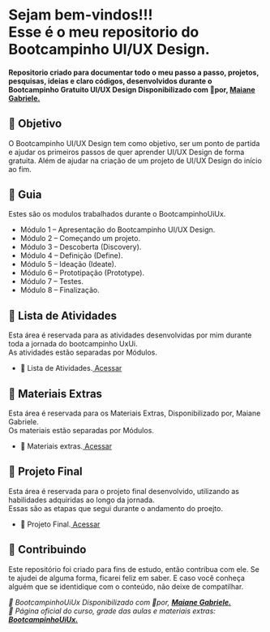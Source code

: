
<h1> 
  Sejam bem-vindos!!! <br>
  Esse é o meu repositorio do Bootcampinho UI/UX Design.
</h1>



<h4> 
  Repositorio criado para documentar todo o meu passo a passo, projetos, pesquisas, ideias e claro códigos, desenvolvidos durante o Bootcampinho Gratuito UI/UX Design Disponibilizado com 💛por, <a href="//maiane.com.br/sobre-mim/"> 
  <strong>Maiane Gabriele.</strong></a>
</h4>


<h2> 🎯 Objetivo </h2>
  O Bootcampinho UI/UX Design tem como objetivo, ser um ponto de partida e ajudar os primeiros passos de quer aprender UI/UX Design de forma gratuita. Além de ajudar na criação de um projeto de UI/UX Design do início ao fim.

<h2 dir="auto"> 🚦 Guia </h2>
Estes são os modulos trabalhados durante o BootcampinhoUiUx.<br>
<ul dir="auto">
  <li>Módulo 1 – Apresentação do Bootcampinho UI/UX Design.</li>
  <li>Módulo 2 – Começando um projeto.</li>
  <li>Módulo 3 – Descoberta (Discovery).</li>
  <li>Módulo 4 – Definição (Define).</li>
  <li>Módulo 5 – Ideação (Ideate).</li>
  <li>Módulo 6 – Prototipação (Prototype).</li>
  <li>Módulo 7 – Testes.</li>
  <li>Módulo 8 – Finalização.</li>
</ul>

<h2 dir="auto"> 📝 Lista de Atividades </h2>
Esta área é reservada para as atividades desenvolvidas por mim durante toda a jornada do bootcampinho UxUi.<br>
As atividades estão separadas por Módulos.
<ul dir="auto">
  <li>📝 Lista de Atividades.<a href="https://github.com/Diegojfsr/BootcampinhoUIUX/blob/main/ListaAtividades/Readme.md"> Acessar </a></li>
</ul>

<h2 dir="auto"> 🔗 Materiais Extras </h2>
Esta área é reservada para os Materiais Extras, Disponibilizado por,  Maiane Gabriele. </strong></a><br>
Os materiais estão separadas por Módulos.
<ul dir="auto">
  <li> 🔗 Materiais extras.<a href="https://github.com/Diegojfsr/BootcampinhoUIUX/blob/main/MaterialExtra/READEME.md"> Acessar </a></li>
</ul>



<h2 dir="auto"> 🚩 Projeto Final </h2>
Esta área é reservada para o projeto final desenvolvido, utilizando as habilidades adquiridas ao longo da jornada.  </strong></a><br>
Essas são as etapas que segui durante o andamento do proejto.
<ul dir="auto">
  <li> 🚩 Projeto Final.<a href="https://github.com/Diegojfsr/The_Space_of_Developers_Novo/blob/main/README.md"> Acessar </a></li>
</ul>




<h2 dir="auto"> 🤝 Contribuindo </h2>
<p dir="auto">Este repositório foi criado para fins de estudo, então contribua com ele. Se te ajudei de alguma forma, ficarei feliz em
saber. E caso você conheça alguém que se identidique com o conteúdo, não deixe de compatilhar.</p>


<p dir="auto">
<em>
  🔶 BootcampinhoUiUx Disponibilizado com 💛por, <a href="//maiane.com.br/sobre-mim/"> <strong> Maiane Gabriele. </strong></a>
</em>
<br>
<em>
  🔶 Página oficial do curso, grade das aulas e materiais extras: 
  <a href="//lnkd.in/d2Eke74Y"> <strong>  BootcampinhoUiUx.  </strong></a>
</em>
  
</p>


